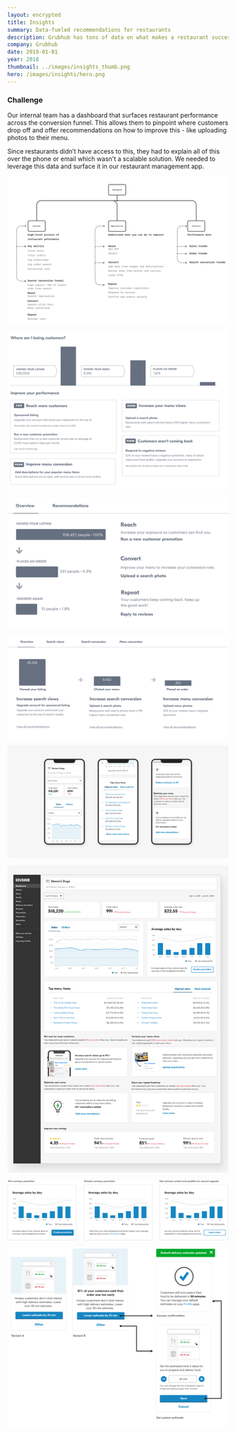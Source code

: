 ```yaml
---
layout: encrypted
title: Insights
summary: Data-fueled recommendations for restaurants
description: Grubhub has tons of data on what makes a restaurant successful. I designed an Insights Dashboard to transform this complex data into actionable recommendations to help restaurants improve their performance.
company: Grubhub
date: 2019-01-01
year: 2018
thumbnail: ../images/insights_thumb.png 
hero: /images/insights/hero.png 
---
```

### Challenge
Our internal team has a dashboard that surfaces restaurant performance across the conversion funnel. This allows them to pinpoint where customers drop off and offer recommendations on how to improve this - like uploading photos to their menu. 

Since restaurants didn’t have access to this, they had to explain all of this over the phone or email which wasn't a scalable solution. We needed to leverage this data and surface it in our restaurant management app.


![foo](/images/insights/ia.png)

![foo](/images/insights/concept_1.png)

![foo](/images/insights/concept_2.png)

![foo](/images/insights/concept_3.png)

![foo](/images/insights/dashboard_mobile.png)

![foo](/images/insights/dashboard_desktop.png)

![foo](/images/insights/timetarget_1.png)

![foo](/images/insights/lowereta.png)




